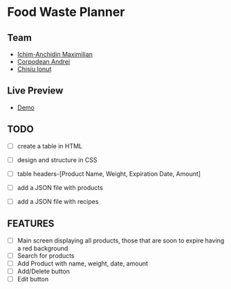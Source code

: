 # Food Waste Planner

## Team
- [Ichim-Anchidin Maximilian](https://github.com/max-anchidin/)
- [Corpodean Andrei](https://github.com/ACorpodean)
- [Chișiu Ionuț](https://github.com/IonussCh)

## Live Preview
- [Demo](https://github.com/ACorpodean/Eco-friendly-Product-List/)

## TODO
- [ ] create a table in HTML
- [ ] design and structure in CSS
- [ ] table headers-[Product Name, Weight, Expiration Date, Amount]
- [ ] add a JSON file with products
- [ ] add a JSON file with recipes



## FEATURES

- [ ] Main screen displaying all products, those that are soon to expire having a red background
- [ ] Search for products
- [ ] Add Product with name, weight, date, amount 
- [ ] Add/Delete button
- [ ] Edit button
